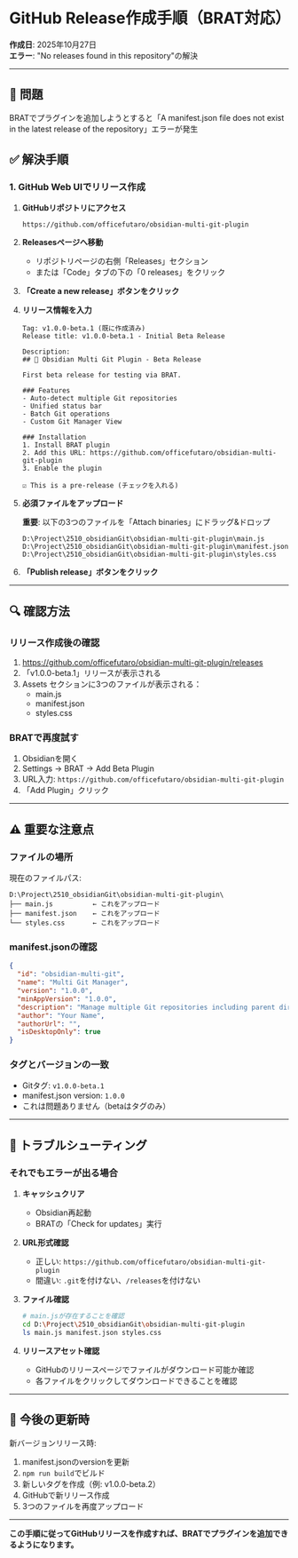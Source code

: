 # GitHub Release作成手順（BRAT対応）

**作成日**: 2025年10月27日  
**エラー**: "No releases found in this repository"の解決

---

## 🚨 問題
BRATでプラグインを追加しようとすると「A manifest.json file does not exist in the latest release of the repository」エラーが発生

## ✅ 解決手順

### 1. GitHub Web UIでリリース作成

1. **GitHubリポジトリにアクセス**
   ```
   https://github.com/officefutaro/obsidian-multi-git-plugin
   ```

2. **Releasesページへ移動**
   - リポジトリページの右側「Releases」セクション
   - または「Code」タブの下の「0 releases」をクリック

3. **「Create a new release」ボタンをクリック**

4. **リリース情報を入力**
   ```
   Tag: v1.0.0-beta.1 (既に作成済み)
   Release title: v1.0.0-beta.1 - Initial Beta Release
   
   Description:
   ## 🚀 Obsidian Multi Git Plugin - Beta Release
   
   First beta release for testing via BRAT.
   
   ### Features
   - Auto-detect multiple Git repositories
   - Unified status bar
   - Batch Git operations
   - Custom Git Manager View
   
   ### Installation
   1. Install BRAT plugin
   2. Add this URL: https://github.com/officefutaro/obsidian-multi-git-plugin
   3. Enable the plugin
   
   ☑️ This is a pre-release (チェックを入れる)
   ```

5. **必須ファイルをアップロード**
   
   **重要**: 以下の3つのファイルを「Attach binaries」にドラッグ&ドロップ
   ```
   D:\Project\2510_obsidianGit\obsidian-multi-git-plugin\main.js
   D:\Project\2510_obsidianGit\obsidian-multi-git-plugin\manifest.json
   D:\Project\2510_obsidianGit\obsidian-multi-git-plugin\styles.css
   ```

6. **「Publish release」ボタンをクリック**

---

## 🔍 確認方法

### リリース作成後の確認
1. https://github.com/officefutaro/obsidian-multi-git-plugin/releases
2. 「v1.0.0-beta.1」リリースが表示される
3. Assets セクションに3つのファイルが表示される：
   - main.js
   - manifest.json
   - styles.css

### BRATで再度試す
1. Obsidianを開く
2. Settings → BRAT → Add Beta Plugin
3. URL入力: `https://github.com/officefutaro/obsidian-multi-git-plugin`
4. 「Add Plugin」クリック

---

## ⚠️ 重要な注意点

### ファイルの場所
現在のファイルパス:
```
D:\Project\2510_obsidianGit\obsidian-multi-git-plugin\
├── main.js          ← これをアップロード
├── manifest.json    ← これをアップロード
└── styles.css       ← これをアップロード
```

### manifest.jsonの確認
```json
{
  "id": "obsidian-multi-git",
  "name": "Multi Git Manager",
  "version": "1.0.0",
  "minAppVersion": "1.0.0",
  "description": "Manage multiple Git repositories including parent directories",
  "author": "Your Name",
  "authorUrl": "",
  "isDesktopOnly": true
}
```

### タグとバージョンの一致
- Gitタグ: `v1.0.0-beta.1`
- manifest.json version: `1.0.0`
- これは問題ありません（betaはタグのみ）

---

## 🎯 トラブルシューティング

### それでもエラーが出る場合

1. **キャッシュクリア**
   - Obsidian再起動
   - BRATの「Check for updates」実行

2. **URL形式確認**
   - 正しい: `https://github.com/officefutaro/obsidian-multi-git-plugin`
   - 間違い: `.git`を付けない、`/releases`を付けない

3. **ファイル確認**
   ```bash
   # main.jsが存在することを確認
   cd D:\Project\2510_obsidianGit\obsidian-multi-git-plugin
   ls main.js manifest.json styles.css
   ```

4. **リリースアセット確認**
   - GitHubのリリースページでファイルがダウンロード可能か確認
   - 各ファイルをクリックしてダウンロードできることを確認

---

## 📝 今後の更新時

新バージョンリリース時:
1. manifest.jsonのversionを更新
2. `npm run build`でビルド
3. 新しいタグを作成（例: v1.0.0-beta.2）
4. GitHubで新リリース作成
5. 3つのファイルを再度アップロード

---

**この手順に従ってGitHubリリースを作成すれば、BRATでプラグインを追加できるようになります。**